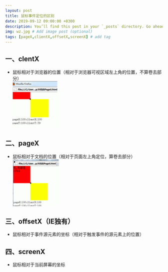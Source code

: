 ```yaml
---
layout: post
title: 鼠标事件定位的区别
date: 2019-09-12 09:00:00 +0300
description: You’ll find this post in your `_posts` directory. Go ahead and edit it and re-build the site to see your changes. # Add post description (optional)
img: wz.jpg # Add image post (optional)
tags: [pageX,clientX,offsetX,screenX] # add tag
---
```


## 一、clentX

* 鼠标相对于浏览器的位置（相对于浏览器可视区域左上角的位置，不算卷去部分）    
![Alt text](/assets/img/clentX.jpg)

## 二、pageX

* 鼠标相对于文档的位置（相对于页面左上角定位，算卷去部分）    
![Alt text](/assets/img/PageX.jpg)

## 三、offsetX（IE独有）

* 鼠标相对于事件源元素的坐标（相对于触发事件的源元素上的位置）    

## 四、screenX

* 鼠标相对于当前屏幕的坐标    
